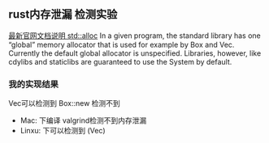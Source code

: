 ## rust内存泄漏 检测实验

[最新官网文档说明 std::alloc](https://doc.rust-lang.org/stable/std/alloc/)
In a given program, the standard library has one “global” memory allocator that is used for example by Box<T> and Vec<T>.
Currently the default global allocator is unspecified. Libraries, however, like cdylibs and staticlibs are guaranteed to use the System by default.


### 我的实现结果

Vec可以检测到
Box::new 检测不到

* Mac: 下编译 valgrind检测不到内存泄漏
* Linxu: 下可以检测到 (Vec)